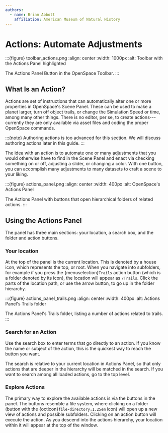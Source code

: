 ```yaml
---
authors:
  - name: Brian Abbott
    affiliation: American Museum of Natural History
---
```



# Actions: Automate Adjustments


:::{figure} toolbar_actions.png
:align: center
:width: 1000px
:alt: Toolbar with the Actions Panel highlighted

The Actions Panel Button in the OpenSpace Toolbar.
:::


## What Is an Action?

Actions are set of instructions that can automatically alter one or more properties in OpenSpace's Scene Panel. These can be used to make a planet larger, turn off object trails, or change the Simulation Speed or time, among many other things. There is no editor, per se, to create actions---currently they are only available via asset files and coding the proper OpenSpace commands.


:::{note}
Authoring actions is too advanced for this section. We will discuss authoring actions later in this guide.
:::

The idea with an action is to automate one or many adjustments that you would otherwise have to find in the Scene Panel and enact via checking something on or off, adjusting a slider, or changing a color. With one button, you can accomplish many adjustments to many datasets to craft a scene to your liking.


:::{figure} actions_panel.png
:align: center
:width: 400px
:alt: OpenSpace's Actions Panel

The Actions Panel with buttons that open hierarchical folders of related actions.
:::




## Using the Actions Panel

The panel has three main sections: your location, a search box, and the folder and action buttons.

### Your location
At the top of the panel is the current location. This is denoted by a house icon, which represents the top, or root. When you navigate into subfolders, for example if you press the {menuselection}`Trails` action button (which is a folder denoted by its icon), the location will appear as `/Trails`. Click the parts of the location path, or use the arrow button, to go up in the folder hierarchy.

:::{figure} actions_panel_trails.png
:align: center
:width: 400px
:alt: Actions Panel's Trails folder

The Actions Panel's Trails folder, listing a number of actions related to trails.
:::


### Search for an Action
Use the search box to enter terms that go directly to an action. If you know the name or subject of the action, this is the quickest way to reach the button you want.

The search is relative to your current location in Actions Panel, so that only actions that are deeper in the hierarchy will be matched in the search. If you want to search among all loaded actions, go to the top level.


### Explore Actions
The primary way to explore the available actions is via the buttons in the panel. The buttons resemble a file system, where clicking on a folder (button with the {octicon}`file-directory;1.25em` icon) will open up a new view of actions and possible subfolders. Clicking on an action button will execute the action. As you descend into the actions hierarchy, your location within it will appear at the top of the window.


